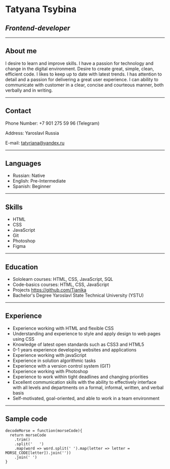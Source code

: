 # Tatyana Tsybina

## _**Frontend-developer**_

---

## About me

I desire to learn and improve skills. I have a passion for technology and change in the digital environment. Desire to create great, simple, clean, efficient code. I likes to keep up to date with latest trends. I has attention to detail and a passion for delivering a great user experience. I can ability to communicate with customer in a clear, concise and courteous manner, both verbally and in writing.

---

## Contact

Phone Number: +7 901 275 59 96 (Telegram)

Address: Yaroslavl Russia

E-mail: tatyriana@yandex.ru

---

## Languages

- Russian: Native
- English: Pre-Intermediate
- Spanish: Beginner

---

## Skills

- HTML
- CSS
- JavaScript
- Git
- Photoshop
- Figma

---

## Education

- Sololearn courses: HTML, CSS, JavaScript, SQL
- Code-basics courses: HTML, CSS, JavaScript
- Projects https://github.com/Tianika
- Bachelor's Degree Yaroslavl State Technical University (YSTU)

---

## Experience

- Experience working with HTML and flexible CSS
- Understanding and experience to style and apply design to web pages using CSS
- Knowledge of latest open standards such as CSS3 and HTML5
- 0-1 years experience developing websites and applications
- Experience working with javaScript
- Experience in solution algorithmic tasks
- Experience with a version control system (GIT)
- Experience working with Photoshop
- Experience to work within tight deadlines and changing priorities
- Excellent communication skills with the ability to effectively interface with all levels and departments on a formal, informal, written, and verbal basis
- Self-motivated, goal-oriented, and able to work in a team environment

---

## Sample code

```
decodeMorse = function(morseCode){
  return morseCode
    .trim()
    .split('   ')
    .map(word => word.split(' ').map(letter => letter = MORSE_CODE[letter]).join(''))
    .join(' ')
}
```
